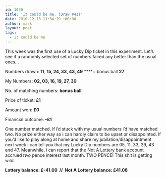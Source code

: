 ```yaml
---
id: 1090
title: 'It could be me. (Draw #41)'
date: 2010-12-13 11:34:29 +00:00
author: mark
layout: post
tags:
  - it could be me
---
```

This week was the first use of a Lucky Dip ticket in this experiment. Let&#8217;s see if a randomly selected set of numbers faired any better than the usual ones&#8230;

Numbers drawn: **11, 15, 24, 33, 43, 49** ****+ bonus ball **27**

My Numbers: **02, 03, 16, 19, 27, 30**

No. of matching numbers: **bonus ball**

Price of ticket: **£1**

Amount won: **£0**

Financial outcome: **-£1**

One number matched. If i&#8217;d stuck with my usual numbers i&#8217;d have matched two. No prize either way so i can hardly claim to be upset or disappointed. If you&#8217;d like to play along at home and share my jubilation/disappointment next week i can tell you that my Lucky Dip numbers are 05, 11, 33, 39, 43 and 47. Meanwhile, i can report that the Not A Lottery bank account accrued _two_ pence interest last month. TWO PENCE! This shit is getting wild.

**Lottery balance: £-41.00  //  Not A Lottery balance: £41.08**